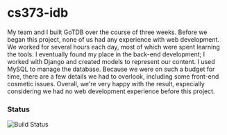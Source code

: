 # cs373-idb
My team and I built GoTDB over the course of three weeks. Before we began this project, none of us had any experience with web development. We worked for several hours each day, most of which were spent learning the tools. I eventually found my place in the back-end development; I worked with Django and created models to represent our content. I used MySQL to manage the database. Because we were on such a budget for time, there are a few details we had to overlook, including some front-end cosmetic issues. Overall, we're very happy with the result, especially considering we had no web development experience before this project.

### Status
![Build Status](https://travis-ci.org/zjg95/cs373-idb.svg?branch=dev)
